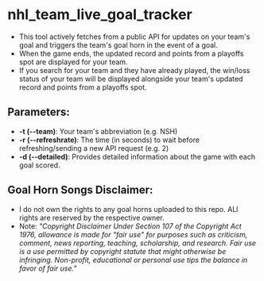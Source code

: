# nhl_team_live_goal_tracker
- This tool actively fetches from a public API for updates on your team's goal and triggers the team's goal horn in the event of a goal. 
- When the game ends, the updated record and points from a playoffs spot are displayed for your team. 
- If you search for your team and they have already played, the win/loss status of your team will be displayed alongside your team's updated record and points from a playoffs spot.

## Parameters:
- **-t (--team)**: Your team's abbreviation (e.g. NSH)
- **-r (--refreshrate)**: The time (in seconds) to wait before refreshing/sending a new API request (e.g. 2)
- **-d (--detailed)**: Provides detailed information about the game with each goal scored.

## Goal Horn Songs Disclaimer:
- I do not own the rights to any goal horns uploaded to this repo. ALl rights are reserved by the respective owner.
- Note: *"Copyright Disclaimer Under Section 107 of the Copyright Act 1976, allowance is made for "fair use" for purposes such as criticism, comment, news reporting, teaching, scholarship, and research. Fair use is a use permitted by copyright statute that might otherwise be infringing. Non-profit, educational or personal use tips the balance in favor of fair use."*

